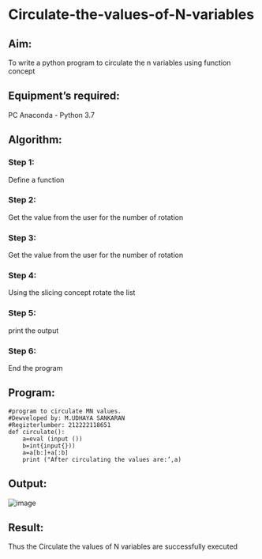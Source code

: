 # Circulate-the-values-of-N-variables
## Aim:
To write a python program to circulate the n variables using function concept
## Equipment’s required:
PC
Anaconda - Python 3.7
## Algorithm: 
### Step 1: 
Define a function
### Step 2: 
 Get the value from the user for the number of rotation
### Step 3: 
Get the value from the user for the number of rotation
### Step 4: 
Using the slicing concept rotate the list
### Step 5:
print the output
### Step 6:
End the program
## Program:
```
#program to circulate MN values.
#Dewveloped by: M.UDHAYA SANKARAN
#Regizterlumber: 212222118651
def circulate():
    a=eval (input ())
    b=int{input{}))
    a=a[b:]+a[:b]
    print ("After circulating the values are:’,a)
```
## Output:
![image](https://github.com/Udhayasankaran04/Circulate-the-values-of-N-variables/assets/119393933/5c09b4aa-623a-40e2-ae43-7e96382dfd7e)
## Result:
Thus the Circulate the values of N variables are successfully executed
